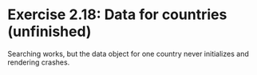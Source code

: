 # Exercise 2.18: Data for countries (unfinished)
Searching works, but the data object for one country never initializes and rendering crashes.